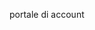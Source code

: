 <Token xmlns:xlink="http://www.w3.org/1999/xlink">portale di account</Token>

<!--HONumber=Jun16_HO4-->


